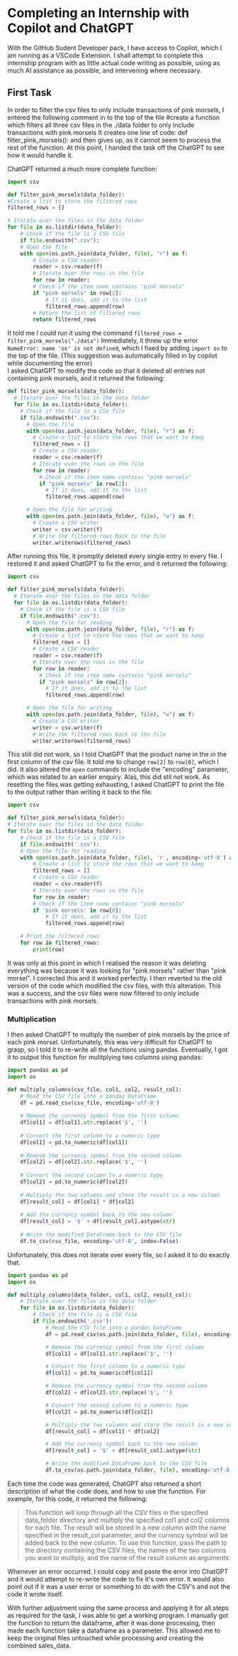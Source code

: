<h1>Completing an Internship with Copilot and ChatGPT</h1>

With the GitHub Sudent Developer pack, I have access to Copilot, which I am running as a VSCode Extension. I shall attempt to complete this internship program with as little actual code writing as possible, using as much AI assistance as possible, and intervening where necessary.

<h2>First Task</h2>
In order to filter the csv files to only include transactions of pink morsels, I entered the following comment in to the top of the file #create a function which filters all three csv files in the ./data folder to only include transactions with pink morsels
It creates one line of code: def filter_pink_morsels(): and then gives up, as it cannot seem to process the rest of the function. At this point, I handed the task off the ChatGPT to see how it would handle it.

ChatGPT returned a much more complete function:

```python
import csv

def filter_pink_morsels(data_folder):
#Create a list to store the filtered rows
filtered_rows = []

# Iterate over the files in the data folder
for file in os.listdir(data_folder):
    # Check if the file is a CSV file
    if file.endswith(".csv"):
    # Open the file
    with open(os.path.join(data_folder, file), "r") as f:
        # Create a CSV reader
        reader = csv.reader(f)
        # Iterate over the rows in the file
        for row in reader:
        # Check if the item name contains "pink morsels"
        if "pink morsels" in row[2]:
            # If it does, add it to the list
            filtered_rows.append(row)
        # Return the list of filtered rows
        return filtered_rows
```
It told me I could run it using the command `filtered_rows = filter_pink_morsels("./data")`
Immediately, it threw up the error `NameError: name 'os' is not defined`, which I fixed by adding `import os` to the top of the file. (This suggestion was automatically filled in by copilot while documenting the error)
<br>
I asked ChatGPT to modify the code so that it deleted all entries not containing pink morsels, and it returned the following:

```python
def filter_pink_morsels(data_folder):
  # Iterate over the files in the data folder
  for file in os.listdir(data_folder):
    # Check if the file is a CSV file
    if file.endswith(".csv"):
      # Open the file
      with open(os.path.join(data_folder, file), "r") as f:
        # Create a list to store the rows that we want to keep
        filtered_rows = []
        # Create a CSV reader
        reader = csv.reader(f)
        # Iterate over the rows in the file
        for row in reader:
          # Check if the item name contains "pink morsels"
          if "pink morsels" in row[2]:
            # If it does, add it to the list
            filtered_rows.append(row)

      # Open the file for writing
      with open(os.path.join(data_folder, file), "w") as f:
        # Create a CSV writer
        writer = csv.writer(f)
        # Write the filtered rows back to the file
        writer.writerows(filtered_rows)
```
After running this file, it promplty deleted every single entry in every file. I restored it and asked ChatGPT to fix the error, and it returned the following:
```python
import csv

def filter_pink_morsels(data_folder):
  # Iterate over the files in the data folder
  for file in os.listdir(data_folder):
    # Check if the file is a CSV file
    if file.endswith(".csv"):
      # Open the file for reading
      with open(os.path.join(data_folder, file), "r") as f:
        # Create a list to store the rows that we want to keep
        filtered_rows = []
        # Create a CSV reader
        reader = csv.reader(f)
        # Iterate over the rows in the file
        for row in reader:
          # Check if the item name contains "pink morsels"
          if "pink morsels" in row[2]:
            # If it does, add it to the list
            filtered_rows.append(row)

      # Open the file for writing
      with open(os.path.join(data_folder, file), "w") as f:
        # Create a CSV writer
        writer = csv.writer(f)
        # Write the filtered rows back to the file
        writer.writerows(filtered_rows)
```
This still did not work, so I told ChatGPT that the product name in the in the first column of the csv file. It told me to change `row[2]` to `row[0]`, which I did. It also altered the `open` commands to include the "encoding" parameter, which was related to an earlier enquiry. Alas, this did stil not work. As resetting the files was getting exhausting, I asked ChatGPT to print the file to the output rather than writing it back to the file.

```python
import csv

def filter_pink_morsels(data_folder):
# Iterate over the files in the data folder
for file in os.listdir(data_folder):
    # Check if the file is a CSV file
    if file.endswith('.csv'):
    # Open the file for reading
    with open(os.path.join(data_folder, file), 'r', encoding='utf-8') as f:
        # Create a list to store the rows that we want to keep
        filtered_rows = []
        # Create a CSV reader
        reader = csv.reader(f)
        # Iterate over the rows in the file
        for row in reader:
        # Check if the item name contains "pink morsels"
        if 'pink morsels' in row[0]:
            # If it does, add it to the list
            filtered_rows.append(row)

    # Print the filtered rows
    for row in filtered_rows:
        print(row)
```
It was only at this point in which I realised the reason it was deleting everything was because it was looking for "pink morsels" rather than "pink morsel". I corrected this and it worked perfectly. I then reverted to the old version of the code which modified the csv files, with this alteration. This was a success, and the csv files were now filtered to only include transactions with pink morsels.
<h3>Multiplication</h3>
I then asked ChatGPT to multiply the number of pink morsels by the price of each pink morsel. Unfortunately, this was very difficult for ChatGPT to grasp, so I told it to re-write all the functions using pandas. Eventually, I got it to output this function for mulitplying two columns using pandas:

```python
import pandas as pd
import os

def multiply_columns(csv_file, col1, col2, result_col):
    # Read the CSV file into a pandas DataFrame
    df = pd.read_csv(csv_file, encoding='utf-8')
    
    # Remove the currency symbol from the first column
    df[col1] = df[col1].str.replace('$', '')
    
    # Convert the first column to a numeric type
    df[col1] = pd.to_numeric(df[col1])
    
    # Remove the currency symbol from the second column
    df[col2] = df[col2].str.replace('$', '')
    
    # Convert the second column to a numeric type
    df[col2] = pd.to_numeric(df[col2])
    
    # Multiply the two columns and store the result in a new column
    df[result_col] = df[col1] * df[col2]
    
    # Add the currency symbol back to the new column
    df[result_col] = '$' + df[result_col].astype(str)
    
    # Write the modified DataFrame back to the CSV file
    df.to_csv(csv_file, encoding='utf-8', index=False)
```
Unfortunately, this does not iterate over every file, so I asked it to do exactly that.
  
```python
import pandas as pd
import os

def multiply_columns(data_folder, col1, col2, result_col):
    # Iterate over the files in the data folder
    for file in os.listdir(data_folder):
        # Check if the file is a CSV file
        if file.endswith('.csv'):
            # Read the CSV file into a pandas DataFrame
            df = pd.read_csv(os.path.join(data_folder, file), encoding='utf-8')

            # Remove the currency symbol from the first column
            df[col1] = df[col1].str.replace('$', '')

            # Convert the first column to a numeric type
            df[col1] = pd.to_numeric(df[col1])

            # Remove the currency symbol from the second column
            df[col2] = df[col2].str.replace('$', '')

            # Convert the second column to a numeric type
            df[col2] = pd.to_numeric(df[col2])

            # Multiply the two columns and store the result in a new column
            df[result_col] = df[col1] * df[col2]

            # Add the currency symbol back to the new column
            df[result_col] = '$' + df[result_col].astype(str)

            # Write the modified DataFrame back to the CSV file
            df.to_csv(os.path.join(data_folder, file), encoding='utf-8', index=False)
```
Each time the code was generated, ChatGPT also returned a short description of what the code does, and how to use the function. For example, for this code, it returned the following:

>This function will loop through all the CSV files in the specified data_folder directory and multiply the specified col1 and col2 columns for each file. The result will be stored in a new column with the name specified in the result_col parameter, and the currency symbol will be added back to the new column. To use this function, pass the path to the directory containing the CSV files, the names of the two columns you want to multiply, and the name of the result column as arguments.

Whenever an error occurred, I could copy and paste the error into ChatGPT and it would attempt to re-write the code to fix it's own error. It would also point out if it was a user error or something to do with the CSV's and not the code it wrote itself.

With further adjustment using the same process and applying it for all steps as required for the task, I was able to get a working program. I manually got the function to return the dataframe, after it was done processing, then made each function take a dataframe as a parameter. This allowed me to keep the original files untouched while processing and creating the combined sales_data.